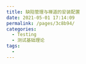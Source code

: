 ```yaml
---
title: 缺陷管理与禅道的安装配置
date: 2021-05-01 17:14:09
permalink: /pages/3c8b94/
categories:
  - Testing
  - 测试基础理论
tags:
  - 
---
```


